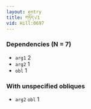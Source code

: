```yaml
---
layout: entry
title: གཏོད་√1
vid: Hill:0697
---
```

### Dependencies (N = 7)
* `arg1` 2
* `arg2` 1
* `obl` 1


### With unspecified obliques
* `arg2` `obl` 1
